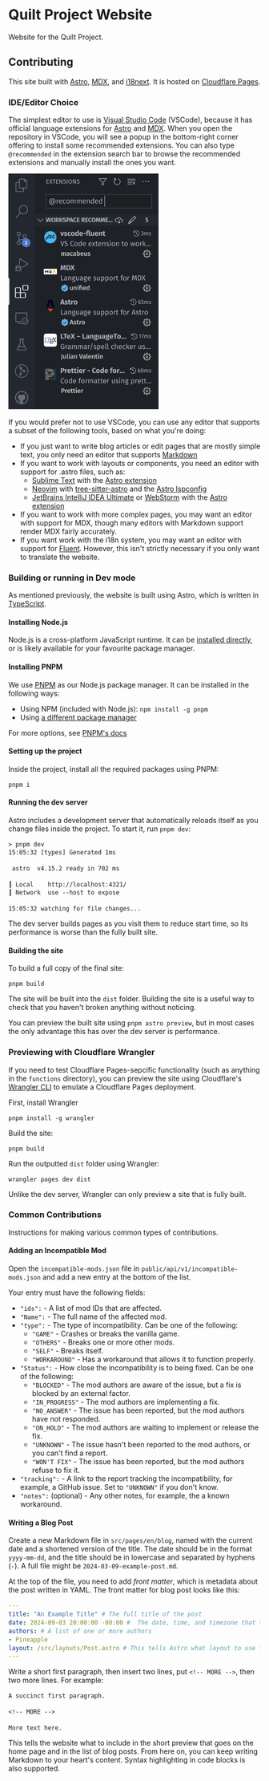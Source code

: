 # Quilt Project Website

Website for the Quilt Project.

## Contributing

This site built with [Astro](https://astro.build), [MDX](https://mdxjs.com), and [i18next](https://www.i18next.com). It is hosted on [Cloudflare Pages](https://developers.cloudflare.com/pages/).

### IDE/Editor Choice

The simplest editor to use is [Visual Studio Code](https://code.visualstudio.com) (VSCode), because it has official language extensions for [Astro](https://marketplace.visualstudio.com/items?itemName=astro-build.astro-vscode) and [MDX](https://marketplace.visualstudio.com/items?itemName=unifiedjs.vscode-mdx). When you open the repository in VSCode, you will see a popup in the bottom-right corner offering to install some recommended extensions. You can also type `@recommended` in the extension search bar to browse the recommended extensions and manually install the ones you want.

<img src="./public/assets/img/writing/recommended-extensions.jpg" width="300">

If you would prefer not to use VSCode, you can use any editor that supports a subset of the following tools, based on what you're doing:

- If you just want to write blog articles or edit pages that are mostly simple text, you only need an editor that supports [Markdown](https://en.wikipedia.org/wiki/Markdown)
- If you want to work with layouts or components, you need an editor with support for .astro files, such as:
  - [Sublime Text](https://www.sublimetext.com) with the [Astro extension](https://packagecontrol.io/packages/Astro)
  - [Neovim](https://neovim.io) with [tree-sitter-astro](https://github.com/virchau13/tree-sitter-astro) and the [Astro lspconfig](https://github.com/neovim/nvim-lspconfig/blob/master/doc/server_configurations.md#astro)
  - [JetBrains IntelliJ IDEA Ultimate](https://www.jetbrains.com/idea/) or [WebStorm](https://www.jetbrains.com/webstorm/) with the [Astro extension](https://plugins.jetbrains.com/plugin/20959-astro)
- If you want to work with more complex pages, you may want an editor with support for MDX, though many editors with Markdown support render MDX fairly accurately.
- If you want work with the i18n system, you may want an editor with support for [Fluent](https://projectfluent.org). However, this isn't strictly necessary if you only want to translate the website.

### Building or running in Dev mode
As mentioned previously, the website is built using Astro, which is written in [TypeScript](https://www.typescriptlang.org).

#### Installing Node.js
Node.js is a cross-platform JavaScript runtime. It can be [installed directly](https://nodejs.org/en), or is likely available for your favourite package manager.

#### Installing PNPM
We use [PNPM](https://pnpm.io) as our Node.js package manager. It can be installed in the following ways:
- Using NPM (included with Node.js): `npm install -g pnpm`
- Using [a different package manager](https://pnpm.io/installation#using-other-package-managers)

For more options, see [PNPM's docs](https://pnpm.io/installation#on-posix-systems)

#### Setting up the project
Inside the project, install all the required packages using PNPM:
```shell
pnpm i
```

#### Running the dev server
Astro includes a development server that automatically reloads itself as you change files inside the project. To start it, run `pnpm dev`:
```
> pnpm dev
15:05:32 [types] Generated 1ms

 astro  v4.15.2 ready in 702 ms

┃ Local    http://localhost:4321/
┃ Network  use --host to expose

15:05:32 watching for file changes...
```
The dev server builds pages as you visit them to reduce start time, so its performance is worse than the fully built site.
#### Building the site
To build a full copy of the final site:
```
pnpm build
```
The site will be built into the `dist` folder. Building the site is a useful way to check that you haven't broken anything without noticing.

You can preview the built site using `pnpm astro preview`, but in most cases the only advantage this has over the dev server is performance.

### Previewing with Cloudflare Wrangler
If you need to test Cloudflare Pages-sepcific functionality (such as anything in the `functions` directory), you can preview the site using Cloudflare's [Wrangler CLI](https://developers.cloudflare.com/workers/wrangler/) to emulate a Cloudflare Pages deployment.

First, install Wrangler
```shell
pnpm install -g wrangler
```
Build the site:
```shell
pnpm build
```
Run the outputted `dist` folder using Wrangler:
```
wrangler pages dev dist
```

Unlike the dev server, Wrangler can only preview a site that is fully built.

### Common Contributions
Instructions for making various common types of contributions.

#### Adding an Incompatible Mod
Open the `incompatible-mods.json` file in `public/api/v1/incompatible-mods.json` and add a new entry at the bottom of the list.

Your entry must have the following fields:
- `"ids":`	- A list of mod IDs that are affected.
- `"Name":`	- The full name of the affected mod.
- `"type":` - The type of incompatibility. Can be one of the following:
	- `"GAME"`	 	 - Crashes or breaks the vanilla game.
	- `"OTHERS"` 	 - Breaks one or more other mods.
	- `"SELF"` 		 - Breaks itself.
	- `"WORKAROUND"` - Has a workaround that allows it to function properly.
- `"Status":` - How close the incompatibility is to being fixed. Can be one of the following:
	- `"BLOCKED"` 		- The mod authors are aware of the issue, but a fix is blocked by an external factor.
	- `"IN_PROGRESS"` 	- The mod authors are implementing a fix.
	- `"NO_ANSWER"` 	- The issue has been reported, but the mod authors have not responded.
	- `"ON_HOLD"` 		- The mod authors are waiting to implement or release the fix.
	- `"UNKNOWN"` 		- The issue hasn't been reported to the mod authors, or you can't find a report.
	- `"WON'T FIX"` 	- The issue has been reported, but the mod authors refuse to fix it.
- `"tracking":` - A link to the report tracking the incompatibility, for example, a GitHub issue. Set to `"UNKNOWN"` if you don't know.
- `"notes":` (optional) - Any other notes, for example, the a known workaround.

#### Writing a Blog Post
Create a new Markdown file in `src/pages/en/blog`, named with the current date and a shortened version of the title. The date should be in the format `yyyy-mm-dd`, and the title should be in lowercase and separated by hyphens (`-`). A full file might be `2024-03-09-example-post.md`.

At the top of the file, you need to add *front matter*, which is metadata about the post written in YAML. The front matter for blog post looks like this:
```yaml
---
title: "An Example Title" # The full title of the post
date: 2024-09-03 20:00:00 -00:00 #	The date, time, and timezone that the post was written, relative to UTC. It is best practice to give the time in UTC and use an offset of -00:00, as shown.
authors: # A list of one or more authors
- Pineapple
layout: /src/layouts/Post.astro # This tells Astro what layout to use for the page, and should always be the same.
---
```
Write a short first paragraph, then insert two lines, put `<!-- MORE -->`, then two more lines. For example:
```
A succinct first paragraph.

<!-- MORE -->

More text here.
```
This tells the website what to include in the short preview that goes on the home page and in the list of blog posts. From here on, you can keep writing Markdown to your heart's content. Syntax highlighting in code blocks is also supported.

